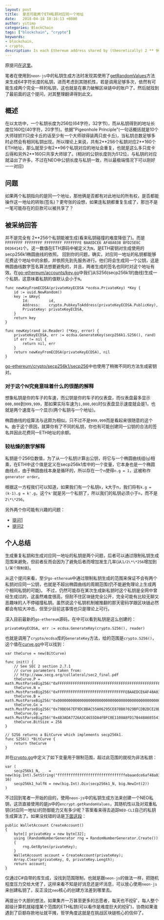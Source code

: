 ```yaml
---
layout: post
title:  是否可能两个ETH私钥对应同一个地址
date:   2018-04-18 18:16:13 +0800
author: yitimo
categories: BlockChain
tags: ["blockchain", "crypto"]
keywords:
- blockchain,
- crypto,
description: Is each Ethereum address shared by (theoretically) 2 ** 96 private keys? This is a question in StackExchange.
---
```


原提问[在这里](https://ethereum.stackexchange.com/questions/10055/is-each-ethereum-address-shared-by-theoretically-2-96-private-keys)。

笔者在使用到``neon-js``中的私钥生成方法时发现其使用了[getRandomValues](https://developer.mozilla.org/en-US/docs/Web/API/Crypto/getRandomValues)方法来生成64字符长度的私钥，进而考虑到其随机性，若是调用足够多次，依然有可能生成两个完全一样的私钥，这也就是在暴力破解区块链中的账户了。然后就找到了最前面的这个提问，对其整理翻译得到此文。

## 概述
在以太坊中，一个私钥长度为256位(64字符，32字节)，而从私钥得到的地址长度位160位(40字符，20字节)。依据"Pigeonhole Principle"(一句话概括就是10个大师球抓11只皮卡丘的话至少有一个大师球得装两只皮卡丘)，当私钥总数足够多时必然会有相同私钥出现。所以理论上来说，共有2\*\*256个私钥对应2\*\*160个ETH地址，那么就至少有2\*\*96个私钥对应的地址会重复，也就是这么多只皮卡丘得和另外2\*\*160只共享大师球了。(相对的公钥长度则为512位，与私钥的对应就溢出了许多，不过在NEO中公钥长度与私钥一致，所以最极端情况下可以刚好一一对应)

## 问题
如果两个私钥指向的是同一个地址，那他俩是否都有对此地址的所有权，是否都能操作这一地址的转账(签名)？更夸张的设想，如果连私钥都重复生成了，那岂不是一笔可能存在的巨款可以被共享了？

## 被采纳回答

并不是完全有 2\*\*256个私钥能被生成(看来私钥碰撞的难度降低了)。而是``FFFFFFFF FFFFFFFF FFFFFFFF FFFFFFFE BAAEDCE6 AF48A03B BFD25E8C D0364141``个。这一数值在ETH源码中被定义为``N``，是ETH密钥对生成使用的secp256k1椭圆曲线的依照。
回到你的问题，确实，对应同一地址的私钥都能够花费这个地址中的余额，并依照先到先服务进行。他们将会生成同一个公钥，这是椭圆曲线数字签名算法想要避免的，并且，两者生成的签名也同时对这个地址有效。在[go-ethereum/accounts/key.go](https://github.com/ethereum/go-ethereum/blob/fed692f67e81bd3937a5efab38f56a9b99d04d41/accounts/key.go)中我们从S256(secp256k1的曲线)生成一个私钥，这意味着私钥的值默认会小于``N``。

```
func newKeyFromECDSA(privateKeyECDSA *ecdsa.PrivateKey) *Key {
    id := uuid.NewRandom()
    key := &Key{
        Id:         id,
        Address:    crypto.PubkeyToAddress(privateKeyECDSA.PublicKey),
        PrivateKey: privateKeyECDSA,
    }
    return key
}

func newKey(rand io.Reader) (*Key, error) {
    privateKeyECDSA, err := ecdsa.GenerateKey(secp256k1.S256(), rand)
    if err != nil {
        return nil, err
    }
    return newKeyFromECDSA(privateKeyECDSA), nil
}
```

[go-ethereum/crypto/secp256k1/secp256](https://github.com/ethereum/go-ethereum/blob/fed692f67e81bd3937a5efab38f56a9b99d04d41/crypto/secp256k1/secp256.go)中也使用了稍微不同的方法生成密钥对。

### 对于这个N究竟意味着什么的很酷的解释

想象私钥是你的车子的车速，而公钥是你的车子的仪表盘，而仪表盘最多显示``000,000``到``999,999``，那如果实际车速为``1,000,001``时仪表盘显示速度就会是1，也就是两个速度与一个显示(两个私钥与一个地址)。

椭圆曲线的组算法与这颇为相似，只不过不是``999,999``而是看起来很随意的这个``N``。由于这个原因，就算你有了不同的私钥，你也有可能创建同一公钥的合法的签名并因此花费同一ETH地址的余额。

### 较枯燥的数学解释

私钥是个256位数值，为了从一个私钥计算出公钥，将它与一个椭圆曲线组(``g``)相乘，在ETH中这个值是定义在secp256k1库中的一个变量，它本身也是一个椭圆曲线点，由于椭圆曲线本身是循环的，所以存在一个``n``使得``n.g = 1``，这被称作``generator order``。

根据这一方程我们可以知道，如果我们有一个私钥``k``，k大于n，我们将有``k.g = (k-1).g = k'.g``，这个``k'``就是另一个私钥了，所以我们的私钥必须小于``n``，而不是``2\*\*256``。

另外两个你可能有兴趣的问题：

* [提问1](https://ethereum.stackexchange.com/questions/217/what-if-i-had-the-private-key-that-had-the-public-address-of-a-contract)
* [提问2](https://ethereum.stackexchange.com/questions/8197/are-addresses-between-different-networks-testnet-interchangeable)

## 个人总结

生成重复私钥和生成对应同一地址的私钥是两个问题，后者可以通过限制私钥生成范围来避免，但前者反而会因为了避免后者而增加发生几率(从``1/2\*\*256``增加到``1/某个限制值``)。

从这个提问来看，至少``go-ethereum``中通过限制私钥生成的范围来保证不会有两个私钥对应同一公钥，也就是不超出椭圆曲线的周期范围(仍不能避免理论上生成两个相同私钥的可能)。
不过，仍然可能存在某次生成新私钥时这个私钥是全网中曾经生成过的，这虽然难度很高，但耐不住区块链完全公开，完全可能有比较无聊又恶趣味的人不停碰撞私钥。虽然说这个私钥机制被推翻的那天密码学跟区块链必然都会有较大冲击，但至少目前这事情也只是理论上可行。

深入目前最新的``go-ethereum``源码，在[]()中可以看到私钥是这么创建的：

```
privateKeyECDSA, err := ecdsa.GenerateKey(crypto.S256(), reader)
```

也就是调用了``crypto/ecdsa``库的``GenerateKey``方法，给的范围是``crypto.S256()``，这个值在[curve.go](https://github.com/ethereum/go-ethereum/blob/master/crypto/secp256k1/curve.go)中可以找到：

```
var theCurve = new(BitCurve)

func init() {
	// See SEC 2 section 2.7.1
	// curve parameters taken from:
	// http://www.secg.org/collateral/sec2_final.pdf
	theCurve.P = math.MustParseBig256("0xFFFFFFFFFFFFFFFFFFFFFFFFFFFFFFFFFFFFFFFFFFFFFFFFFFFFFFFEFFFFFC2F")
	theCurve.N = math.MustParseBig256("0xFFFFFFFFFFFFFFFFFFFFFFFFFFFFFFFEBAAEDCE6AF48A03BBFD25E8CD0364141")
	theCurve.B = math.MustParseBig256("0x0000000000000000000000000000000000000000000000000000000000000007")
	theCurve.Gx = math.MustParseBig256("0x79BE667EF9DCBBAC55A06295CE870B07029BFCDB2DCE28D959F2815B16F81798")
	theCurve.Gy = math.MustParseBig256("0x483ADA7726A3C4655DA4FBFC0E1108A8FD17B448A68554199C47D08FFB10D4B8")
	theCurve.BitSize = 256
}

// S256 returns a BitCurve which implements secp256k1.
func S256() *BitCurve {
	return theCurve
}
```

并在[crypto.go](https://github.com/ethereum/go-ethereum/blob/master/crypto/crypto.go)中定义了如下变量用于限制范围，超过此范围的就视为非法私钥：

```
var (
	secp256k1_N, _  = new(big.Int).SetString("fffffffffffffffffffffffffffffffebaaedce6af48a03bbfd25e8cd0364141", 16)
	secp256k1_halfN = new(big.Int).Div(secp256k1_N, big.NewInt(2))
)
```

不过回到笔者一开始的目的，使用``neon-js``中的私钥生成方法来创建一个NEO私钥，这货直接使用的是js中的``encrypt.getRandomValues``，其随机性以及对双重私钥(对应同一地址)的防御能力又有多少呢？答案看来得去追踪``NEO-CLI``自己的私钥生成算法了。如果没找错的话是[下面这段](https://github.com/neo-project/neo/blob/master/neo/Wallets/Wallet.cs)：

```
public WalletAccount CreateAccount()
{
    byte[] privateKey = new byte[32];
    using (RandomNumberGenerator rng = RandomNumberGenerator.Create())
    {
        rng.GetBytes(privateKey);
    }
    WalletAccount account = CreateAccount(privateKey);
    Array.Clear(privateKey, 0, privateKey.Length);
    return account;
}
```

仅通过C#自带的库生成，没找到范围限制，也就是跟``neon-js``的做法一样，把随机程度压力交给大佬了，这样来看不知是好消息还是坏消息，可以放心使用``neon-js``来创建私钥了，反正没比``neo``核心的创建方法差到哪里去。

再提出个大胆的想法，如果集齐一万甚至更多的志愿者，每天也不挖矿，每人整个超级计算机就碰撞某个范围的ETH私钥(可以看作是难度巨大的挖矿)，协商如果谁遇到了巨额存款地址就平摊，哲学角度这就是在挑战区块链核心的信仰了。

